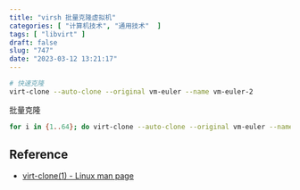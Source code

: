 ```yaml
---
title: "virsh 批量克隆虚拟机"
categories: [ "计算机技术", "通用技术"  ]
tags: [ "libvirt" ]
draft: false
slug: "747"
date: "2023-03-12 13:21:17"
---
```



```bash
# 快速克隆
virt-clone --auto-clone --original vm-euler --name vm-euler-2
```

批量克隆

```bash
for i in {1..64}; do virt-clone --auto-clone --original vm-euler --name vm-euler-$i ; done &
```

## Reference

* [virt-clone(1) - Linux man page](https://linux.die.net/man/1/virt-clone)

